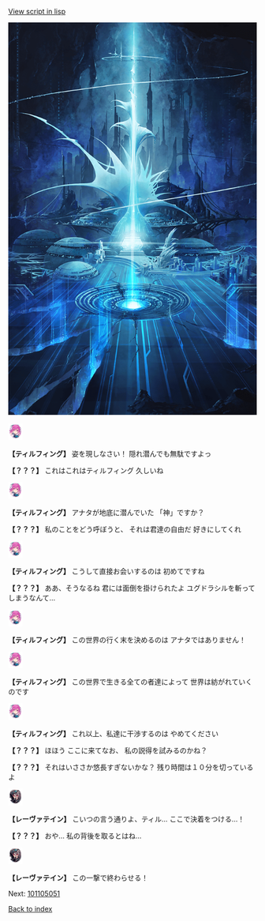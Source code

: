 [View script in lisp](../scripts/101105043.txt)

![profound.png](../images/backgrounds/profound.png)

<img src="../images/units/3101411.png" alt="3101411.png" height="34"/>

**【ティルフィング】**
姿を現しなさい！
隠れ潜んでも無駄ですよっ

**【？？？】**
これはこれはティルフィング
久しいね

<img src="../images/units/3101411.png" alt="3101411.png" height="34"/>

**【ティルフィング】**
アナタが地底に潜んでいた
「神」ですか？

**【？？？】**
私のことをどう呼ぼうと、
それは君達の自由だ
好きにしてくれ

<img src="../images/units/3101411.png" alt="3101411.png" height="34"/>

**【ティルフィング】**
こうして直接お会いするのは
初めてですね

**【？？？】**
ああ、そうなるね
君には面倒を掛けられたよ
ユグドラシルを斬ってしまうなんて…

<img src="../images/units/3101411.png" alt="3101411.png" height="34"/>

**【ティルフィング】**
この世界の行く末を決めるのは
アナタではありません！

<img src="../images/units/3101411.png" alt="3101411.png" height="34"/>

**【ティルフィング】**
この世界で生きる全ての者達によって
世界は紡がれていくのです

<img src="../images/units/3101411.png" alt="3101411.png" height="34"/>

**【ティルフィング】**
これ以上、私達に干渉するのは
やめてください

**【？？？】**
ほほう
ここに来てなお、
私の説得を試みるのかね？

**【？？？】**
それはいささか悠長すぎないかな？
残り時間は１０分を切っているよ

<img src="../images/units/3100211.png" alt="3100211.png" height="34"/>

**【レーヴァテイン】**
こいつの言う通りよ、ティル…
ここで決着をつける…！

**【？？？】**
おや…
私の背後を取るとはね…

<img src="../images/units/3100211.png" alt="3100211.png" height="34"/>

**【レーヴァテイン】**
この一撃で終わらせる！

Next: [101105051](101105051.md)

[Back to index](index.md)

